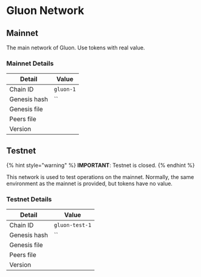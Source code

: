 # Gluon Network

## Mainnet

The main network of Gluon. Use tokens with real value.

### Mainnet Details

| Detail       | Value     |
| ------------ | --------- |
| Chain ID     | `gluon-1` |
| Genesis hash | ``        |
| Genesis file |           |
| Peers file   |           |
| Version      |           |

## Testnet

{% hint style="warning" %}
**IMPORTANT**: Testnet is closed.
{% endhint %}

This network is used to test operations on the mainnet. Normally, the same environment as the mainnet is provided, but tokens have no value.

### Testnet Details

| Detail       | Value          |
| ------------ | -------------- |
| Chain ID     | `gluon-test-1` |
| Genesis hash | ``             |
| Genesis file |                |
| Peers file   |                |
| Version      |                |
